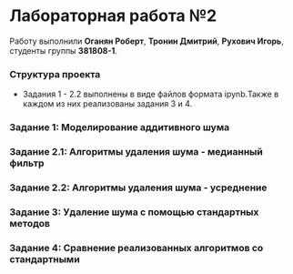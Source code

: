 # Лабораторная работа №2

Работу выполнили **Оганян Роберт**, **Тронин Дмитрий**, **Рухович Игорь**, студенты группы **381808-1**.

### Структура проекта
* Задания 1 - 2.2 выполнены в виде файлов формата ipynb.Также в каждом из них реализованы задания 3 и 4.

### Задание 1: Моделирование аддитивного шума

### Задание 2.1: Алгоритмы удаления шума - медианный фильтр

### Задание 2.2: Алгоритмы удаления шума - усреднение

### Задание 3: Удаление шума с помощью стандартных методов

### Задание 4: Сравнение реализованных алгоритмов со стандартными


